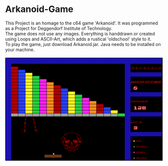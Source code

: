 # Arkanoid-Game
This Project is an homage to the c64 game 'Arkanoid'. It was programmed as a Project for Deggendorf Institute of Technology.</br>
The game does not use any images. Everything is handdrawn or created using Loops and ASCII-Art, which adds a rustical 'oldschool' style to it.</br>
To play the game, just download Arkanoid.jar. Java needs to be installed on your machine.</br></br>
![Screenshot](Arkanoid_Level2.png)
